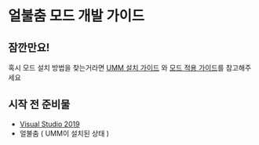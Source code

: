 # 얼불춤 모드 개발 가이드

## 잠깐만요!
 혹시 모드 설치 방법을 찾는거라면 [UMM 설치 가이드](https://github.com/CrackThrough/ADOFAI-Mod-Installation-Guide/blob/main/kor/use-1.md) 와 [모드 적용 가이드](https://github.com/CrackThrough/ADOFAI-Mod-Installation-Guide/blob/main/kor/use-2.md)를 참고해주세요

## 시작 전 준비물
 - [Visual Studio 2019](https://visualstudio.microsoft.com/ko/vs/)
 - 얼불춤 ( UMM이 설치된 상태 )
